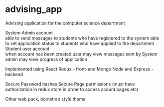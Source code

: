 # advising_app
Advising application for the computer science department

System Admin account <br>
  able to send messages to students who have registered to the system
  able to set application status to students who have applied to the department
Student user account <br>
  when account has been created user may view messages sent by System admin
  may view progress of application 

Implemented using
React Redux - front-end 
Mongo Node and Express - backend 

Secure Password hashes
Secure Page permissions (must have authorization in redux store in order to access acount pages etc)

Other
  web pack,
  bootstrap style theme
